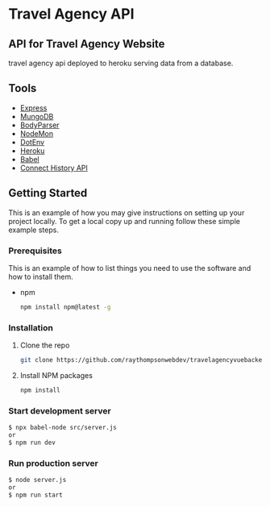 # Travel Agency API 

## API for Travel Agency Website 
travel agency api deployed to heroku serving data from a database.

## Tools

- [Express](https://expressjs.com/)
- [MungoDB](https://www.npmjs.com/package/mongodb)
- [BodyParser](https://www.npmjs.com/package/body-parser)
- [NodeMon](https://www.npmjs.com/package/nodemon)
- [DotEnv](https://www.npmjs.com/package/dotenv)
- [Heroku](https://www.heroku.com/)
- [Babel](https://babeljs.io/)
- [Connect History API](https://www.npmjs.com/package/connect-history-api-fallback)

<!-- GETTING STARTED -->
## Getting Started

This is an example of how you may give instructions on setting up your project locally.
To get a local copy up and running follow these simple example steps.

### Prerequisites

This is an example of how to list things you need to use the software and how to install them.
* npm
  ```sh
  npm install npm@latest -g
  ```

### Installation

1. Clone the repo
   ```sh
   git clone https://github.com/raythompsonwebdev/travelagencyvuebackend.git
   ```
2. Install NPM packages
   ```sh
   npm install
   ```
### Start development server

```sh
$ npx babel-node src/server.js
or
$ npm run dev
```

### Run production server 

```sh
$ node server.js
or
$ npm run start
```


